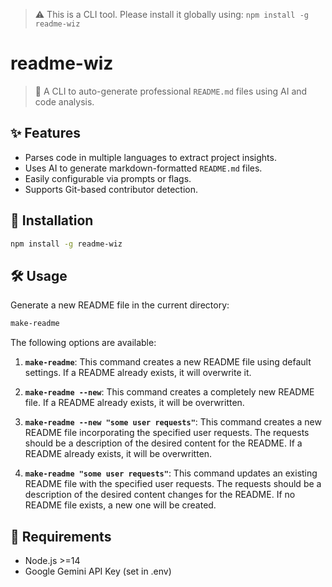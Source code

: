 > ⚠️ This is a CLI tool. Please install it globally using:
> `npm install -g readme-wiz`

# readme-wiz

> 🧙 A CLI to auto-generate professional `README.md` files using AI and code analysis.

## ✨ Features

- Parses code in multiple languages to extract project insights.
- Uses AI to generate markdown-formatted `README.md` files.
- Easily configurable via prompts or flags.
- Supports Git-based contributor detection.

## 🚀 Installation

```bash
npm install -g readme-wiz
```

## 🛠️ Usage

Generate a new README file in the current directory:

```bash
make-readme
```

The following options are available:

1. **`make-readme`**: This command creates a new README file using default settings. If a README already exists, it will overwrite it.

2. **`make-readme --new`**: This command creates a completely new README file. If a README already exists, it will be overwritten.

3. **`make-readme --new "some user requests"`**: This command creates a new README file incorporating the specified user requests. The requests should be a description of the desired content for the README. If a README already exists, it will be overwritten.

4. **`make-readme "some user requests"`**: This command updates an existing README file with the specified user requests. The requests should be a description of the desired content changes for the README. If no README file exists, a new one will be created.

## 🧪 Requirements

- Node.js >=14
- Google Gemini API Key (set in .env)
